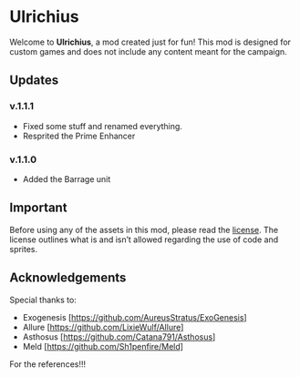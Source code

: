 # Ulrichius

Welcome to **Ulrichius**, a mod created just for fun! This mod is designed for custom games and does not include any content meant for the campaign.

## Updates
### v.1.1.1
- Fixed some stuff and renamed everything.
- Resprited the Prime Enhancer
### v.1.1.0
- Added the Barrage unit

## Important
Before using any of the assets in this mod, please read the [license](LICENSE). The license outlines what is and isn’t allowed regarding the use of code and sprites.

## Acknowledgements
Special thanks to:
- Exogenesis [https://github.com/AureusStratus/ExoGenesis]
- Allure [https://github.com/LixieWulf/Allure]
- Asthosus [https://github.com/Catana791/Asthosus]
- Meld [https://github.com/Sh1penfire/Meld]

For the references!!!
